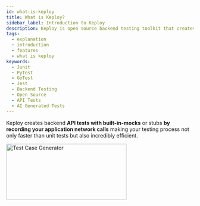 ```yaml
---
id: what-is-keploy
title: What is Keploy?
sidebar_label: Introduction to Keploy
description: Keploy is open source backend testing toolkit that creates tests and mocks faster than unit tests, from user-traffic.
tags:
  - explanation
  - introduction
  - features
  - what is keploy
keywords:
  - Junit
  - PyTest
  - GoTest
  - Jest
  - Backend Testing
  - Open Source
  - API Tests
  - AI Generated Tests
---
```


Keploy creates backend **API tests with built-in-mocks** or stubs **by recording your application network
calls** making your testing process not only faster than unit tests but also incredibly efficient.

<img src="/docs/gif/record-tc.gif" alt="Test Case Generator" width="80%" height="150" />
